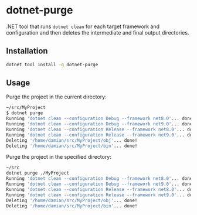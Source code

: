 # dotnet-purge

.NET tool that runs `dotnet clean` for each target framework and configuration and then deletes the intermediate and final output directories.

## Installation

```bash
dotnet tool install -g dotnet-purge
```

## Usage

Purge the project in the current directory:

```bash
~/src/MyProject
$ dotnet purge
Running 'dotnet clean --configuration Debug --framework net8.0'... done!
Running 'dotnet clean --configuration Debug --framework net9.0'... done!
Running 'dotnet clean --configuration Release --framework net8.0'... done!
Running 'dotnet clean --configuration Release --framework net9.0'... done!
Deleting '/home/damian/src/MyProject/obj'... done!
Deleting '/home/damian/src/MyProject/bin'... done!
```

Purge the project in the specified directory:

```bash
~/src
dotnet purge ./MyProject
Running 'dotnet clean --configuration Debug --framework net8.0'... done!
Running 'dotnet clean --configuration Debug --framework net9.0'... done!
Running 'dotnet clean --configuration Release --framework net8.0'... done!
Running 'dotnet clean --configuration Release --framework net9.0'... done!
Deleting '/home/damian/src/MyProject/obj'... done!
Deleting '/home/damian/src/MyProject/bin'... done!
```

